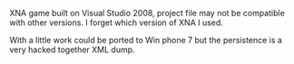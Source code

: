 XNA game built on Visual Studio 2008, project file may not be compatible with other versions.  I forget which version of XNA I used.

With a little work could be ported to Win phone 7 but the persistence is a very hacked together XML dump.